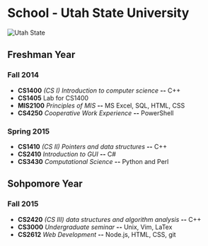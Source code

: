 # School - Utah State University

![Utah State](https://www.usu.edu/prm/identity/img/vertical_logo_on_white.jpg)

## Freshman Year

### Fall 2014

* **CS1400**  *(CS I) Introduction to computer science* __--__ C++   
* **CS1405**  Lab for CS1400  
* **MIS2100** *Principles of MIS* __--__ MS Excel, SQL, HTML, CSS  
* **CS4250**  *Cooperative Work Experience* __--__ PowerShell

### Spring 2015

* **CS1410**  *(CS II) Pointers and data structures* __--__ C++  
* **CS2410**  *Introduction to GUI* __--__ C#
* **CS3430** *Computational Science* __--__ Python and Perl

## Sohpomore Year

### Fall 2015

* **CS2420**  *(CS III) data structures and algorithm analysis* __--__ C++ 
* **CS3000**  *Undergraduate seminar* __--__ Unix, Vim, LaTex
* **CS2612**  *Web Development* __--__ Node.js, HTML, CSS, git


